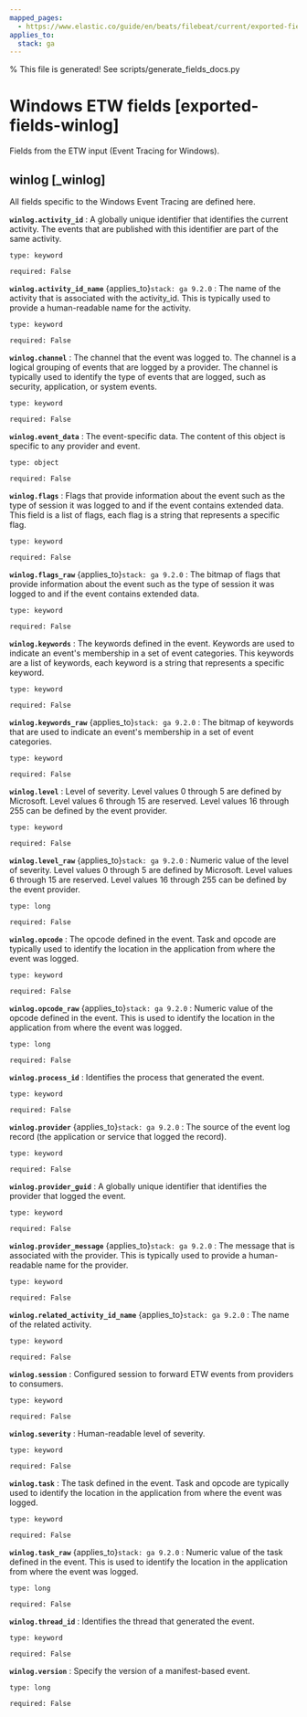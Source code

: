 ```yaml
---
mapped_pages:
  - https://www.elastic.co/guide/en/beats/filebeat/current/exported-fields-winlog.html
applies_to:
  stack: ga
---
```


% This file is generated! See scripts/generate_fields_docs.py

# Windows ETW fields [exported-fields-winlog]

Fields from the ETW input (Event Tracing for Windows).

## winlog [_winlog]

All fields specific to the Windows Event Tracing are defined here.

**`winlog.activity_id`**
:   A globally unique identifier that identifies the current activity. The events that are published with this identifier are part of the same activity.

    type: keyword

    required: False


**`winlog.activity_id_name`** {applies_to}`stack: ga 9.2.0`
:   The name of the activity that is associated with the activity_id. This is typically used to provide a human-readable name for the activity.

    type: keyword

    required: False


**`winlog.channel`**
:   The channel that the event was logged to. The channel is a logical grouping of events that are logged by a provider. The channel is typically used to identify the type of events that are logged, such as security, application, or system events.

    type: keyword

    required: False


**`winlog.event_data`**
:   The event-specific data. The content of this object is specific to any provider and event.

    type: object

    required: False


**`winlog.flags`**
:   Flags that provide information about the event such as the type of session it was logged to and if the event contains extended data. This field is a list of flags, each flag is a string that represents a specific flag.

    type: keyword

    required: False


**`winlog.flags_raw`** {applies_to}`stack: ga 9.2.0`
:   The bitmap of flags that provide information about the event such as the type of session it was logged to and if the event contains extended data.

    type: keyword

    required: False


**`winlog.keywords`**
:   The keywords defined in the event. Keywords are used to indicate an event's membership in a set of event categories. This keywords are a list of keywords, each keyword is a string that represents a specific keyword.

    type: keyword

    required: False


**`winlog.keywords_raw`** {applies_to}`stack: ga 9.2.0`
:   The bitmap of keywords that are used to indicate an event's membership in a set of event categories.

    type: keyword

    required: False


**`winlog.level`**
:   Level of severity. Level values 0 through 5 are defined by Microsoft. Level values 6 through 15 are reserved. Level values 16 through 255 can be defined by the event provider.

    type: keyword

    required: False


**`winlog.level_raw`** {applies_to}`stack: ga 9.2.0`
:   Numeric value of the level of severity. Level values 0 through 5 are defined by Microsoft. Level values 6 through 15 are reserved. Level values 16 through 255 can be defined by the event provider.

    type: long

    required: False


**`winlog.opcode`**
:   The opcode defined in the event. Task and opcode are typically used to identify the location in the application from where the event was logged.

    type: keyword

    required: False


**`winlog.opcode_raw`** {applies_to}`stack: ga 9.2.0`
:   Numeric value of the opcode defined in the event. This is used to identify the location in the application from where the event was logged.

    type: long

    required: False


**`winlog.process_id`**
:   Identifies the process that generated the event.

    type: keyword

    required: False


**`winlog.provider`** {applies_to}`stack: ga 9.2.0`
:   The source of the event log record (the application or service that logged the record).

    type: keyword

    required: False


**`winlog.provider_guid`**
:   A globally unique identifier that identifies the provider that logged the event.

    type: keyword

    required: False


**`winlog.provider_message`** {applies_to}`stack: ga 9.2.0`
:   The message that is associated with the provider. This is typically used to provide a human-readable name for the provider.

    type: keyword

    required: False


**`winlog.related_activity_id_name`** {applies_to}`stack: ga 9.2.0`
:   The name of the related activity.

    type: keyword

    required: False


**`winlog.session`**
:   Configured session to forward ETW events from providers to consumers.

    type: keyword

    required: False


**`winlog.severity`**
:   Human-readable level of severity.

    type: keyword

    required: False


**`winlog.task`**
:   The task defined in the event. Task and opcode are typically used to identify the location in the application from where the event was logged.

    type: keyword

    required: False


**`winlog.task_raw`** {applies_to}`stack: ga 9.2.0`
:   Numeric value of the task defined in the event. This is used to identify the location in the application from where the event was logged.

    type: long

    required: False


**`winlog.thread_id`**
:   Identifies the thread that generated the event.

    type: keyword

    required: False


**`winlog.version`**
:   Specify the version of a manifest-based event.

    type: long

    required: False


